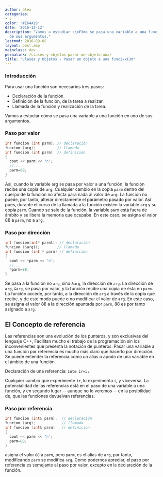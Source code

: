 ```yaml
---
author: alex
categories:
- c
color: '#E64A19'
date: '2016-12-12'
description: "Vamos a estudiar c\xF3mo se pasa una variable a una funci\xF3n en uno
  de sus argumentos."
lastmod: 2016-09-08
layout: post.amp
mainclass: dev
permalink: /clases-y-objetos-pasar-un-objeto-una/
title: "Clases y Objetos - Pasar un objeto a una funci\xF3n"
---
```


### Introducción

Para usar una función son necesarios tres pasos:

* Declaración de la función.
* Definición de la función, de la tarea a realizar.
* Llamada de la función y realización de la tarea.

<!--more--><!--ad-->

Vamos a estudiar cómo se pasa una variable a una función en uno de sus argumentos.

### Paso por valor

```cpp
int funcion (int parm); // declaración
funcion (arg);          // llamada
int funcion (int parm)  // definición
{
  cout << parm << 'n';
  //...
  parm=88;
}
```

Así, cuando la variable arg se pasa por valor a una función, la función recibe una copia de `arg`. Cualquier cambio en la copia `parm` dentro del cuerpo de la función no afecta para nada al valor de `arg`. La función no puede, por tanto, alterar directamente el parámetro pasado por valor. Así pues, durante el curso de la llamada a la función existen la variable `arg` y su copia `parm`. Cuando se sale de la función, la variable `parm` está fuera de ámbito y se libera la memoria que ocupaba. En este caso, se asigna el valor 88 a `parm`, no a `arg`.

### Paso por dirección

```cpp
int funcion(int* parml); // declaración
funcion (&arg1);        // llamada
int funcion (int * parm) // definición
{
  cout << *parm << 'n';
  //...
  *parm=88;
}
```

Se pasa a la función no `arg`, sino `&arg`, la dirección de `arg`. La dirección de `arg`, `&arg`, se pasa por valor, y la función recibe una copia de ésta en `parm`. La función accede, por tanto, a la dirección de `arg` a través de la copia que recibe, y de este modo puede o no modificar el valor de `arg`. En este caso, se asigna el valor 88 a la dirección apuntada por `parm`, 88 es por tanto asignado a `arg`.

## El Concepto de referencia

Las referencias son una evolución de los punteros, y son exclusivas del lenguaje C++, Facilitan mucho el trabajo de la programación sin los inconvenientes que presenta la notación de punteros. Pasar una variable a una función por referencia es mucho más claro que hacerlo por dirección. Se puede entender la referencia como un alias o apodo de una variable en el ámbito de una función.

Declaración de una referencia: `ínt& ir=i;`

Cualquier cambio que experimente `ir`, lo experimenta `i`, y viceversa. La potencialidad de las referencias está en el paso de una variable a una función, y en segundo lugar -- aunque no lo veremos -- en la posibilidad de, que las funciones devuelvan referencias.

### Paso por referencia

```cpp
int funcion (int& parm);  // declaración
funcion (arg);            // llamada
int funcion (int& parm)   // definición
{
  cout << parm << 'n';
  parm=88;
}
```

asigna el valor `88` a `parm`, pero `parm`, es el alias de `arg`, por tanto, modificando `parm` se modifica `arg`. Como podernos apreciar, el paso por referencia es semejante al paso por valor, excepto en la declaración de la función.